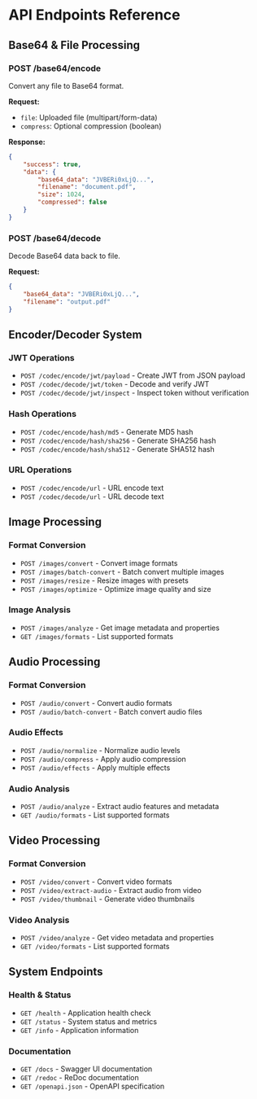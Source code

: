 # API Endpoints Reference

## Base64 & File Processing

### POST /base64/encode
Convert any file to Base64 format.

**Request:**
- `file`: Uploaded file (multipart/form-data)
- `compress`: Optional compression (boolean)

**Response:**
```json
{
    "success": true,
    "data": {
        "base64_data": "JVBERi0xLjQ...",
        "filename": "document.pdf",
        "size": 1024,
        "compressed": false
    }
}
```

### POST /base64/decode
Decode Base64 data back to file.

**Request:**
```json
{
    "base64_data": "JVBERi0xLjQ...",
    "filename": "output.pdf"
}
```

## Encoder/Decoder System

### JWT Operations
- `POST /codec/encode/jwt/payload` - Create JWT from JSON payload
- `POST /codec/decode/jwt/token` - Decode and verify JWT
- `POST /codec/decode/jwt/inspect` - Inspect token without verification

### Hash Operations  
- `POST /codec/encode/hash/md5` - Generate MD5 hash
- `POST /codec/encode/hash/sha256` - Generate SHA256 hash
- `POST /codec/encode/hash/sha512` - Generate SHA512 hash

### URL Operations
- `POST /codec/encode/url` - URL encode text
- `POST /codec/decode/url` - URL decode text

## Image Processing

### Format Conversion
- `POST /images/convert` - Convert image formats
- `POST /images/batch-convert` - Batch convert multiple images
- `POST /images/resize` - Resize images with presets
- `POST /images/optimize` - Optimize image quality and size

### Image Analysis
- `POST /images/analyze` - Get image metadata and properties
- `GET /images/formats` - List supported formats

## Audio Processing

### Format Conversion
- `POST /audio/convert` - Convert audio formats
- `POST /audio/batch-convert` - Batch convert audio files

### Audio Effects
- `POST /audio/normalize` - Normalize audio levels
- `POST /audio/compress` - Apply audio compression
- `POST /audio/effects` - Apply multiple effects

### Audio Analysis
- `POST /audio/analyze` - Extract audio features and metadata
- `GET /audio/formats` - List supported formats

## Video Processing

### Format Conversion
- `POST /video/convert` - Convert video formats
- `POST /video/extract-audio` - Extract audio from video
- `POST /video/thumbnail` - Generate video thumbnails

### Video Analysis
- `POST /video/analyze` - Get video metadata and properties
- `GET /video/formats` - List supported formats

## System Endpoints

### Health & Status
- `GET /health` - Application health check
- `GET /status` - System status and metrics
- `GET /info` - Application information

### Documentation
- `GET /docs` - Swagger UI documentation
- `GET /redoc` - ReDoc documentation
- `GET /openapi.json` - OpenAPI specification